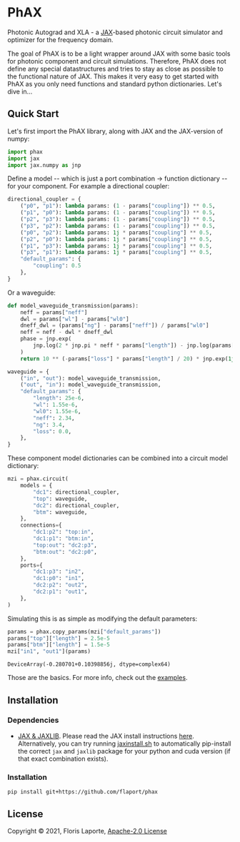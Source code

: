 # PhAX

Photonic Autograd and XLA - a [JAX](https://github.com/google/jax)-based photonic
circuit simulator and optimizer for the frequency domain.

The goal of PhAX is to be a light wrapper around JAX with some basic tools for photonic
component and circuit simulations. Therefore, PhAX does not define any special
datastructures and tries to stay as close as possible to the functional nature of JAX.
This makes it very easy to get started with PhAX as you only need functions and standard
python dictionaries. Let's dive in...

## Quick Start

Let's first import the PhAX library, along with JAX and the JAX-version of numpy:

```python
import phax
import jax
import jax.numpy as jnp
```

Define a model -- which is just a port combination -> function dictionary -- for your
component. For example a directional coupler:

```python
directional_coupler = {
    ("p0", "p1"): lambda params: (1 - params["coupling"]) ** 0.5,
    ("p1", "p0"): lambda params: (1 - params["coupling"]) ** 0.5,
    ("p2", "p3"): lambda params: (1 - params["coupling"]) ** 0.5,
    ("p3", "p2"): lambda params: (1 - params["coupling"]) ** 0.5,
    ("p0", "p2"): lambda params: 1j * params["coupling"] ** 0.5,
    ("p2", "p0"): lambda params: 1j * params["coupling"] ** 0.5,
    ("p1", "p3"): lambda params: 1j * params["coupling"] ** 0.5,
    ("p3", "p1"): lambda params: 1j * params["coupling"] ** 0.5,
    "default_params": {
        "coupling": 0.5
    },
}
```

Or a waveguide:

```python
def model_waveguide_transmission(params):
    neff = params["neff"]
    dwl = params["wl"] - params["wl0"]
    dneff_dwl = (params["ng"] - params["neff"]) / params["wl0"]
    neff = neff - dwl * dneff_dwl
    phase = jnp.exp(
        jnp.log(2 * jnp.pi * neff * params["length"]) - jnp.log(params["wl"])
    )
    return 10 ** (-params["loss"] * params["length"] / 20) * jnp.exp(1j * phase)

waveguide = {
    ("in", "out"): model_waveguide_transmission,
    ("out", "in"): model_waveguide_transmission,
    "default_params": {
        "length": 25e-6,
        "wl": 1.55e-6,
        "wl0": 1.55e-6,
        "neff": 2.34,
        "ng": 3.4,
        "loss": 0.0,
    },
}
```

These component model dictionaries can be combined into a circuit model dictionary:

```python
mzi = phax.circuit(
    models = {
        "dc1": directional_coupler,
        "top": waveguide,
        "dc2": directional_coupler,
        "btm": waveguide,
    },
    connections={
        "dc1:p2": "top:in",
        "dc1:p1": "btm:in",
        "top:out": "dc2:p3",
        "btm:out": "dc2:p0",
    },
    ports={
        "dc1:p3": "in2",
        "dc1:p0": "in1",
        "dc2:p2": "out2",
        "dc2:p1": "out1",
    },
)
```

Simulating this is as simple as modifying the default parameters:

```python
params = phax.copy_params(mzi["default_params"])
params["top"]["length"] = 2.5e-5
params["btm"]["length"] = 1.5e-5
mzi["in1", "out1"](params)
```
```
DeviceArray(-0.280701+0.10398856j, dtype=complex64)
```

Those are the basics. For more info, check out the
[examples](https://github.com/flaport/phax/tree/master/examples).

## Installation

### Dependencies

- [JAX & JAXLIB](https://github.com/google/jax). Please read the JAX install
instructions [here](https://github.com/google/jax/#installation). Alternatively, you can
try running [jaxinstall.sh](jaxinstall.sh) to automatically pip-install the correct
`jax` and `jaxlib` package for your python and cuda version (if that exact combination
exists).

### Installation

```
pip install git+https://github.com/flaport/phax
```

## License

Copyright © 2021, Floris Laporte, [Apache-2.0 License](LICENSE)
